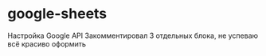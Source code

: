 # google-sheets
Настройка Google API
Закомментировал 3 отдельных блока, не успеваю всё красиво оформить
